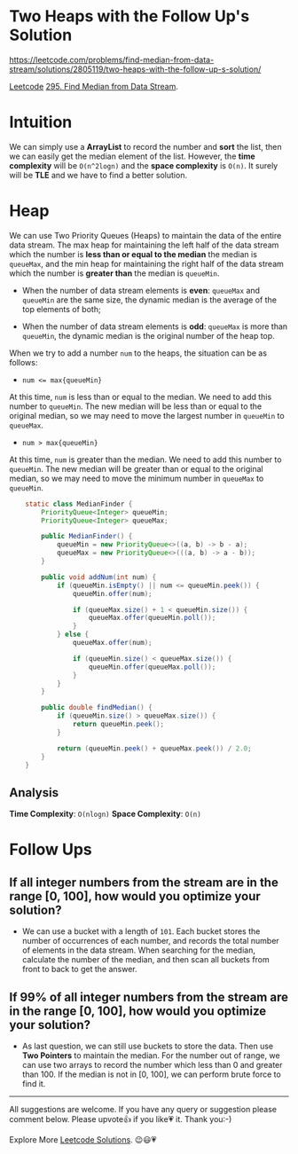 # Two Heaps with the Follow Up's Solution

https://leetcode.com/problems/find-median-from-data-stream/solutions/2805119/two-heaps-with-the-follow-up-s-solution/

[Leetcode](https://leetcode.com/) [295. Find Median from Data Stream](https://leetcode.com/problems/find-median-from-data-stream/).

# Intuition

We can simply use a **ArrayList** to record the number and **sort** the list, then we can easily get the median element of the list. However, the **time complexity** will be `O(n^2logn)` and the **space complexity** is `O(n)`. It surely will be **TLE** and we have to find a better solution.

# Heap

We can use Two Priority Queues (Heaps) to maintain the data of the entire data stream. The max heap for maintaining the left half of the data stream which the number is **less than or equal to the median** the median is `queueMax`, and the min heap for maintaining the right half of the data stream which the number is **greater than** the median is `queueMin`.

- When the number of data stream elements is **even**: `queueMax` and `queueMin` are the same size, the dynamic median is the average of the top elements of both;

- When the number of data stream elements is **odd**: `queueMax` is more than `queueMin`, the dynamic median is the original number of the heap top.

When we try to add a number `num` to the heaps, the situation can be as follows:

- `num <= max{queueMin}`

At this time, `num` is less than or equal to the median. We need to add this number to `queueMin`. The new median will be less than or equal to the original median, so we may need to move the largest number in `queueMin` to `queueMax`.

- `num > max{queueMin}`

At this time, `num` is greater than the median. We need to add this number to `queueMin`. The new median will be greater than or equal to the original median, so we may need to move the minimum number in `queueMax` to `queueMin`.

```java
    static class MedianFinder {
        PriorityQueue<Integer> queueMin;
        PriorityQueue<Integer> queueMax;

        public MedianFinder() {
            queueMin = new PriorityQueue<>((a, b) -> b - a);
            queueMax = new PriorityQueue<>(((a, b) -> a - b));
        }

        public void addNum(int num) {
            if (queueMin.isEmpty() || num <= queueMin.peek()) {
                queueMin.offer(num);

                if (queueMax.size() + 1 < queueMin.size()) {
                    queueMax.offer(queueMin.poll());
                }
            } else {
                queueMax.offer(num);

                if (queueMin.size() < queueMax.size()) {
                    queueMin.offer(queueMax.poll());
                }
            }
        }

        public double findMedian() {
            if (queueMin.size() > queueMax.size()) {
                return queueMin.peek();
            }

            return (queueMin.peek() + queueMax.peek()) / 2.0;
        }
    }
```

## Analysis

**Time Complexity**: `O(nlogn)`
**Space Complexity**: `O(n)`

# Follow Ups

## If all integer numbers from the stream are in the range [0, 100], how would you optimize your solution?

- We can use a bucket with a length of `101`. Each bucket stores the number of occurrences of each number, and records the total number of elements in the data stream. When searching for the median, calculate the number of the median, and then scan all buckets from front to back to get the answer.

## If 99% of all integer numbers from the stream are in the range [0, 100], how would you optimize your solution?

- As last question, we can still use buckets to store the data. Then use **Two Pointers** to maintain the median. For the number out of range, we can use two arrays to record the number which less than 0 and greater than 100. If the median is not in [0, 100], we can perform brute force to find it.

------------

All suggestions are welcome. 
If you have any query or suggestion please comment below.
Please upvote👍 if you like💗 it. Thank you:-)

Explore More [Leetcode Solutions](https://leetcode.com/discuss/general-discussion/1868912/My-Leetcode-Solutions-All-In-One). 😉😃💗

